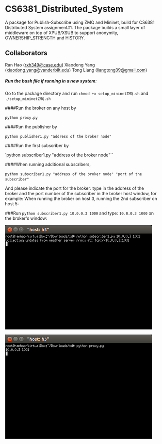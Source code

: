 # CS6381_Distributed_System

A package for Publish-Subscribe using ZMQ and Mininet, build for CS6381 Distributed System assignment#1.
The package builds a small layer of middleware on top of XPUB/XSUB to support anonymity, OWNERSHIP_STRENGTH and HISTORY.

## Collaborators

Ran Hao (rxh349@case.edu) Xiaodong Yang (xiaodong.yang@vanderbilt.edu) Tong Liang (liangtong39@gmail.com)

##### Run the bash file if running in a new system:
Go to the package directory and run
`chmod +x setup_mininetZMQ.sh` and `./setup_mininetZMQ.sh`

####Run the broker on any host by

`python proxy.py`

####Run the publisher by

`python publisher1.py "address of the broker node"`

####Run the first subscriber by

`python subscriber1.py "address of the broker node"``

####When running additional subscribers,

`python subscriber1.py "address of the broker node" "port of the subscriber"`

And please indicate the port for the broker: type in the address of the broker and the port number of the subscriber in the broker host window, for example:
When running the broker on host 3,  running the 2nd subscriber on host 5:

###Run `python subscriber1.py 10.0.0.3 1000` and type: `10.0.0.3 1000` on the broker's window:

![Alt text](/images/subscriber.png?raw=true)

![Alt text](/images/broker.png?raw=true)

